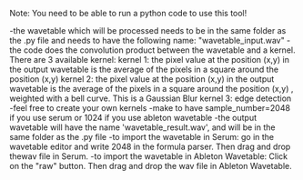 Note: You need to be able to run a python code to use this tool!

-the wavetable which will be processed needs to be in the same folder as the .py file and needs to have the following name: "wavetable_input.wav"
-the code does the convolution product between the wavetable and a kernel. 
There are 3 available kernel:
kernel 1: the pixel value at the position (x,y) in the output wavetable is the average of the pixels in a square around the position (x,y) 
kernel 2: the pixel value at the position (x,y) in the output wavetable is the average of the pixels in a square around the position (x,y) , weighted with a bell curve. This is a Gaussian Blur
kernel 3: edge detection
-feel free to create your own kernels
-make to have  sample_number=2048 if you use serum or 1024 if you use ableton wavetable
-the output wavetable will have the name 'wavetable_result.wav', and will be in the same folder as the .py file
-to import the wavetable in Serum: go in the wavetable editor and write 2048 in the formula parser. Then drag and drop thewav file in Serum.
-to import the wavetable in Ableton Wavetable: Click on the "raw" button. Then drag and drop the wav file in Ableton Wavetable.
